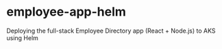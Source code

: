 # employee-app-helm
Deploying the full-stack Employee Directory app (React + Node.js) to AKS using Helm

